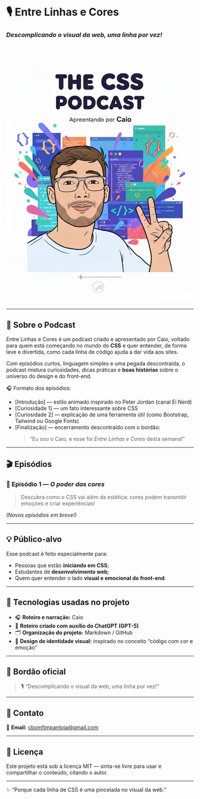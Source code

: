 # 🎙️ Entre Linhas e Cores  
### *Descomplicando o visual da web, uma linha por vez!*

<p align="center">
  <img src="./entre-linhas-e-cores/assets/podcast-img.jpg" width="800" alt="Capa do Podcast Entre Linhas e Cores">
</p>

---

## 🧠 Sobre o Podcast

Entre Linhas e Cores é um podcast criado e apresentado por Caio, voltado para quem está começando no mundo do **CSS** e quer entender, de forma leve e divertida, como cada linha de código ajuda a dar vida aos sites.

Com episódios curtos, linguagem simples e uma pegada descontraída, o podcast mistura curiosidades, dicas práticas e **boas histórias** sobre o universo do design e do front-end.

🎧 Formato dos episódios:
- [Introdução] — estilo animado inspirado no Peter Jordan (canal Ei Nerd)  
- [Curiosidade 1] — um fato interessante sobre CSS  
- [Curiosidade 2] — explicação de uma ferramenta útil (como Bootstrap, Tailwind ou Google Fonts)  
- [Finalização] — encerramento descontraído com o bordão:  
  > “Eu sou o Caio, e esse foi *Entre Linhas e Cores* desta semana!”

---

## 🎬 Episódios

### 🎨 Episódio 1 — *O poder das cores*
> Descubra como o CSS vai além da estética: cores podem transmitir emoções e criar experiências!

*(Novos episódios em breve!)*

---

## 💡 Público-alvo

Esse podcast é feito especialmente para:
- Pessoas que estão **iniciando em CSS**;
- Estudantes de **desenvolvimento web**;
- Quem quer entender o lado **visual e emocional do front-end**.

---

## 🧩 Tecnologias usadas no projeto

- 🎧 **Roteiro e narração:** Caio  
- 📝 **Roteiro criado com auxílio do ChatGPT (GPT-5)**  
- 🗂️ **Organização do projeto:** Markdown / GitHub  
- 🎨 **Design de identidade visual:** inspirado no conceito “código com cor e emoção”

---

## 📢 Bordão oficial

> 🎙️ “Descomplicando o visual da web, uma linha por vez!”

---

## 📱 Contato

📧 **Email:** cbomfimpantoja@gmail.com

---

## 🧾 Licença

Este projeto está sob a licença MIT — sinta-se livre para usar e compartilhar o conteúdo, citando o autor.

---

✨ “Porque cada linha de CSS é uma pincelada no visual da web.” 
